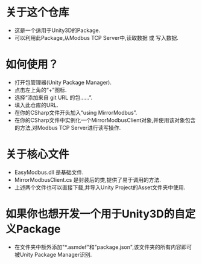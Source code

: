 # 关于这个仓库
- 这是一个适用于Unity3D的Package.
- 可以利用此Package,从Modbus TCP Server中,读取数据 或 写入数据.


# 如何使用？
- 打开包管理器(Unity Package Manager).
- 点击左上角的“+”图标.
- 选择“添加来自 git URL 的包……”.
- 填入此仓库的URL.
- 在你的CSharp文件开头加入“using MirrorModbus”.
- 在你的CSharp文件中实例化一个MirrorModbusClient对象,并使用该对象包含的方法,对Modbus TCP Server进行读写操作.


# 关于核心文件
- EasyModbus.dll 是基础文件.
- MirrorModbusClient.cs 是封装后的类,提供了易于调用的方法.
- 上述两个文件也可以直接下载,并导入Unity Project的Asset文件夹中使用.


# 如果你也想开发一个用于Unity3D的自定义Package
- 在文件夹中额外添加"*.asmdef"和"package.json",该文件夹的所有内容即可被Unity Package Manager识别.
